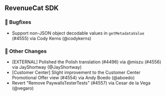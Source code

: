 ## RevenueCat SDK
### 🐞 Bugfixes
* Support non-JSON object decodable values in `getMetadataValue` (#4555) via Cody Kerns (@codykerns)

### 🔄 Other Changes
* [EXTERNAL] Polished the Polish translation (#4496) via @miszu (#4556) via JayShortway (@JayShortway)
* [Customer Center] Slight improvement to the Customer Center Promotional Offer view (#4554) via Andy Boedo (@aboedo)
* Revert "Remove PaywallsTesterTests" (#4557) via Cesar de la Vega (@vegaro)
